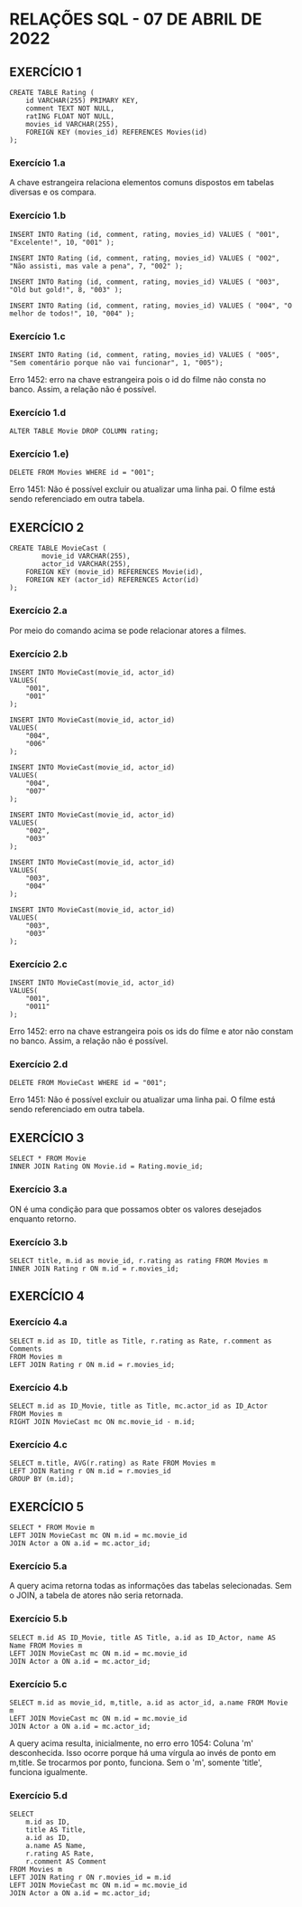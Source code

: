 # RELAÇÕES SQL - 07 DE ABRIL DE 2022

## EXERCÍCIO 1
```
CREATE TABLE Rating ( 
    id VARCHAR(255) PRIMARY KEY, 
    comment TEXT NOT NULL, 
    ratING FLOAT NOT NULL, 
    movies_id VARCHAR(255), 
    FOREIGN KEY (movies_id) REFERENCES Movies(id) 
);
```

### Exercício 1.a
A chave estrangeira relaciona elementos comuns dispostos em tabelas diversas e os compara.

### Exercício 1.b
```
INSERT INTO Rating (id, comment, rating, movies_id) VALUES ( "001", "Excelente!", 10, "001" );
```

```
INSERT INTO Rating (id, comment, rating, movies_id) VALUES ( "002", "Não assisti, mas vale a pena", 7, "002" );
```

```
INSERT INTO Rating (id, comment, rating, movies_id) VALUES ( "003", "Old but gold!", 8, "003" );
```

```
INSERT INTO Rating (id, comment, rating, movies_id) VALUES ( "004", "O melhor de todos!", 10, "004" );
```

### Exercício 1.c
```
INSERT INTO Rating (id, comment, rating, movies_id) VALUES ( "005", "Sem comentário porque não vai funcionar", 1, "005");
```
Erro 1452: erro na chave estrangeira pois o id do filme não consta no banco. Assim, a relação não é possível.

### Exercício 1.d
```
ALTER TABLE Movie DROP COLUMN rating;
```

### Exercício 1.e) 
```
DELETE FROM Movies WHERE id = "001";
```
Erro 1451: Não é possível excluir ou atualizar uma linha pai. O filme está sendo referenciado em outra tabela.


## EXERCÍCIO 2
```
CREATE TABLE MovieCast (
		movie_id VARCHAR(255),
		actor_id VARCHAR(255),
    FOREIGN KEY (movie_id) REFERENCES Movie(id),
    FOREIGN KEY (actor_id) REFERENCES Actor(id)
);
```

### Exercício 2.a
Por meio do comando acima se pode relacionar atores a filmes.

### Exercício 2.b
```
INSERT INTO MovieCast(movie_id, actor_id)
VALUES(
	"001",
    "001"
);
```

```
INSERT INTO MovieCast(movie_id, actor_id)
VALUES(
	"004",
    "006"
);
```

```
INSERT INTO MovieCast(movie_id, actor_id)
VALUES(
	"004",
    "007"
);
```

```
INSERT INTO MovieCast(movie_id, actor_id)
VALUES(
	"002",
    "003"
);
```

```
INSERT INTO MovieCast(movie_id, actor_id)
VALUES(
	"003",
    "004"
);
```

```
INSERT INTO MovieCast(movie_id, actor_id)
VALUES(
	"003",
    "003"
);
```

### Exercício 2.c
```
INSERT INTO MovieCast(movie_id, actor_id)
VALUES(
	"001",
    "0011"
);
```
Erro 1452: erro na chave estrangeira pois os ids do filme e ator não constam no banco. Assim, a relação não é possível.

### Exercício 2.d
```
DELETE FROM MovieCast WHERE id = "001";
```
Erro 1451: Não é possível excluir ou atualizar uma linha pai. O filme está sendo referenciado em outra tabela.


## EXERCÍCIO 3
```
SELECT * FROM Movie 
INNER JOIN Rating ON Movie.id = Rating.movie_id;
```

### Exercício 3.a
ON é uma condição para que possamos obter os valores desejados enquanto retorno.

### Exercício 3.b
```
SELECT title, m.id as movie_id, r.rating as rating FROM Movies m
INNER JOIN Rating r ON m.id = r.movies_id;
```


## EXERCÍCIO 4

### Exercício 4.a
```
SELECT m.id as ID, title as Title, r.rating as Rate, r.comment as Comments
FROM Movies m
LEFT JOIN Rating r ON m.id = r.movies_id;
```

### Exercício 4.b
```
SELECT m.id as ID_Movie, title as Title, mc.actor_id as ID_Actor
FROM Movies m
RIGHT JOIN MovieCast mc ON mc.movie_id - m.id;
```

### Exercício 4.c
```
SELECT m.title, AVG(r.rating) as Rate FROM Movies m
LEFT JOIN Rating r ON m.id = r.movies_id
GROUP BY (m.id);
```


## EXERCÍCIO 5
```
SELECT * FROM Movie m
LEFT JOIN MovieCast mc ON m.id = mc.movie_id
JOIN Actor a ON a.id = mc.actor_id;
```

### Exercício 5.a
A query acima retorna todas as informações das tabelas selecionadas. Sem o JOIN, a tabela de atores não seria retornada.

### Exercício 5.b
```
SELECT m.id AS ID_Movie, title AS Title, a.id as ID_Actor, name AS Name FROM Movies m
LEFT JOIN MovieCast mc ON m.id = mc.movie_id
JOIN Actor a ON a.id = mc.actor_id;
```

### Exercício 5.c
```
SELECT m.id as movie_id, m,title, a.id as actor_id, a.name FROM Movie m
LEFT JOIN MovieCast mc ON m.id = mc.movie_id
JOIN Actor a ON a.id = mc.actor_id;
```
A query acima resulta, inicialmente, no erro erro 1054: Coluna 'm' desconhecida. Isso ocorre porque há uma vírgula ao invés de ponto em m,title. Se trocarmos por ponto, funciona. Sem o 'm', somente 'title', funciona igualmente.


### Exercício 5.d
```
SELECT 
	m.id as ID, 
    title AS Title, 
    a.id as ID, 
    a.name AS Name, 
    r.rating AS Rate,
    r.comment AS Comment
FROM Movies m
LEFT JOIN Rating r ON r.movies_id = m.id
LEFT JOIN MovieCast mc ON m.id = mc.movie_id
JOIN Actor a ON a.id = mc.actor_id;
```




